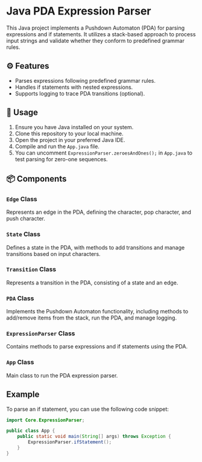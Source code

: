 #  Java PDA Expression Parser

This Java project implements a Pushdown Automaton (PDA) for parsing expressions and if statements. It utilizes a stack-based approach to process input strings and validate whether they conform to predefined grammar rules.

## ⚙️ Features

- Parses expressions following predefined grammar rules.
- Handles if statements with nested expressions.
- Supports logging to trace PDA transitions (optional).

## 📝 Usage

1. Ensure you have Java installed on your system.
2. Clone this repository to your local machine.
3. Open the project in your preferred Java IDE.
4. Compile and run the `App.java` file.
5. You can uncomment `ExpressionParser.zeroesAndOnes();` in `App.java` to test parsing for zero-one sequences.

## 📦 Components

### `Edge` Class

Represents an edge in the PDA, defining the character, pop character, and push character.

### `State` Class

Defines a state in the PDA, with methods to add transitions and manage transitions based on input characters.

### `Transition` Class

Represents a transition in the PDA, consisting of a state and an edge.

### `PDA` Class

Implements the Pushdown Automaton functionality, including methods to add/remove items from the stack, run the PDA, and manage logging.

### `ExpressionParser` Class

Contains methods to parse expressions and if statements using the PDA.

### `App` Class

Main class to run the PDA expression parser.

## Example

To parse an if statement, you can use the following code snippet:

```java
import Core.ExpressionParser;

public class App {
    public static void main(String[] args) throws Exception {
        ExpressionParser.ifStatement();
    }
}
```

